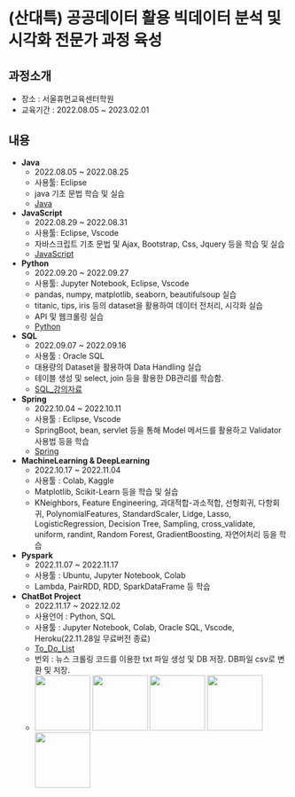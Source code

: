 # (산대특) 공공데이터 활용 빅데이터 분석 및 시각화 전문가 과정 육성
## **과정소개**
- 장소 : 서울휴먼교육센터학원
- 교육기간 : 2022.08.05 ~ 2023.02.01
## **내용**
- **Java**
    - 2022.08.05 ~ 2022.08.25
    - 사용툴: Eclipse
    - java 기초 문법 학습 및 실습
    - [Java](%EC%BD%94%EB%94%A9%EC%9E%90%EB%A3%8C/JAVA)
- **JavaScript**
    - 2022.08.29 ~ 2022.08.31
    - 사용툴: Eclipse, Vscode
    - 자바스크립트 기초 문법 및 Ajax, Bootstrap, Css, Jquery 등을 학습 및 실습
    - [JavaScript](%EC%BD%94%EB%94%A9%EC%9E%90%EB%A3%8C/JavaScript)
- **Python**
    - 2022.09.20 ~ 2022.09.27
    - 사용툴: Jupyter Notebook, Eclipse, Vscode
    - pandas, numpy, matplotlib, seaborn, beautifulsoup 실습
    - titanic, tips, iris 등의 dataset을 활용하여 데이터 전처리, 시각화 실습
    - API 및 웹크롤링 실습
    - [Python](%EC%BD%94%EB%94%A9%EC%9E%90%EB%A3%8C/Python)
- **SQL**
    - 2022.09.07 ~ 2022.09.16
    - 사용툴 : Oracle SQL
    - 대용량의 Dataset을 활용하여 Data Handling 실습
    - 테이블 생성 및 select, join 등을 활용한 DB관리를 학습함.
    - [SQL_강의자료](%EA%B0%95%EC%9D%98%EC%9E%90%EB%A3%8C/%EB%8D%B0%EC%9D%B4%ED%84%B0%EB%B2%A0%EC%9D%B4%EC%8A%A4(%EC%98%A4%EB%9D%BC%ED%81%B4SQL))
- **Spring**
    + 2022.10.04 ~ 2022.10.11
    + 사용툴 : Eclipse, Vscode
    + SpringBoot, bean, servlet 등을 통해 Model 메서드를 활용하고 Validator 사용법 등을 학습
    + [Spring](%EC%BD%94%EB%94%A9%EC%9E%90%EB%A3%8C/SpringBoot)
- **MachineLearning & DeepLearning**
    - 2022.10.17 ~ 2022.11.04
    - 사용툴 : Colab, Kaggle
    - Matplotlib, Scikit-Learn 등을 학습 및 실습
    - KNeighbors, Feature Engineering, 과대적합-과소적합, 선형회귀, 다항회귀, PolynomialFeatures, StandardScaler, Lidge, Lasso, LogisticRegression, Decision Tree, Sampling, cross_validate, uniform, randint, Random Forest, GradientBoosting, 자연어처리 등을 학습
- **Pyspark**
    + 2022.11.07 ~ 2022.11.17
    + 사용툴 : Ubuntu, Jupyter Notebook, Colab
    + Lambda, PairRDD, RDD, SparkDataFrame 등 학습
- **ChatBot Project**
    + 2022.11.17 ~ 2022.12.02
    + 사용언어 : Python, SQL
    + 사용툴 : Jupyter Notebook, Colab, Oracle SQL, Vscode, Heroku(22.11.28일 무료버전 종료)
    + [To_Do_List](%EC%BD%94%EB%94%A9%EC%9E%90%EB%A3%8C(java,python%20%EB%93%B1)/ChatBot_Project/To_Do_List.md)
    + 번외 : 뉴스 크롤링 코드를 이용한 txt 파일 생성 및 DB 저장. DB파일 csv로 변환 및 저장.
    + <img src="https://user-images.githubusercontent.com/115764991/202998272-0e24a34e-6454-46f5-97be-ffdbb63c630f.png" width="100" height="100"> <img src="https://user-images.githubusercontent.com/115764991/202998281-96cee877-1256-460f-9d0d-a501b0450a90.png" width="100" height="100"> <img src="https://user-images.githubusercontent.com/115764991/203000135-92affe19-361c-46b0-8687-c506a54678db.png" width="100" height="100"> <img src="https://user-images.githubusercontent.com/115764991/203257154-66650e12-19e9-45fa-b416-2de2d3aa1632.png" width="100" height="100"> <img src="https://user-images.githubusercontent.com/115764991/203257168-85b3193c-65d4-48c6-b7fe-b5f0e32e5b23.png" width="100" height="100">